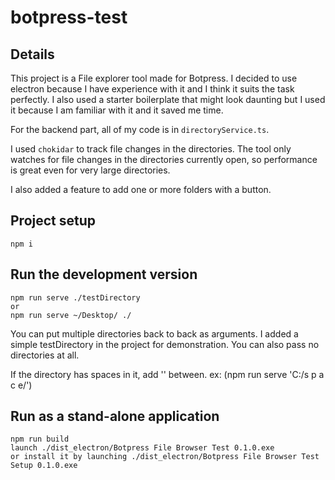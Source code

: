 # botpress-test

## Details
This project is a File explorer tool made for Botpress.
I decided to use electron because I have experience with it and I think it suits the task perfectly. I also used a starter boilerplate that might look daunting but I used it because I am familiar with it and it saved me time.

For the backend part, all of my code is in ``` directoryService.ts ```.


I used ``` chokidar ``` to track file changes in the directories.
The tool only watches for file changes in the directories currently open, so performance is great even for very large directories.

I also added a feature to add one or more folders with a button.

## Project setup
```
npm i
```

## Run the development version
```
npm run serve ./testDirectory
or
npm run serve ~/Desktop/ ./

```
You can put multiple directories back to back as arguments. I added a simple testDirectory in the project for demonstration. You can also pass no directories at all. 

If the directory has spaces in it, add '' between. ex: (npm run serve 'C:/s p a c e/')

## Run as a stand-alone application
```
npm run build
launch ./dist_electron/Botpress File Browser Test 0.1.0.exe
or install it by launching ./dist_electron/Botpress File Browser Test Setup 0.1.0.exe
```

